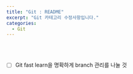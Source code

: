 ```yaml
---
title: "Git : README"
excerpt: "Git 카테고리 수정사항입니다."
categories:
  - Git
---
```


<br>

<br>

- [ ] Git fast learn을 명확하게 branch 관리를 나눌 것

<br>

<br>
